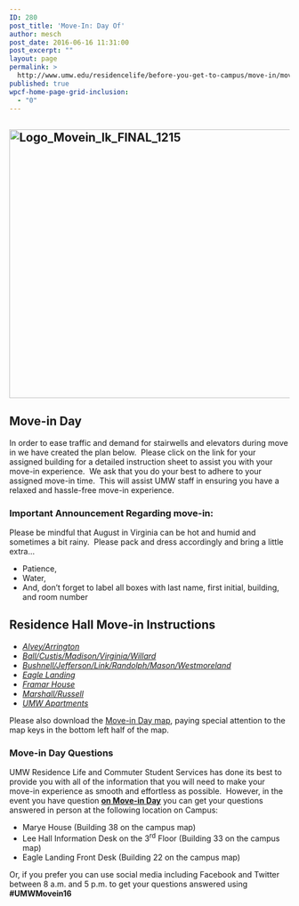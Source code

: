 ```yaml
---
ID: 280
post_title: 'Move-In: Day Of'
author: mesch
post_date: 2016-06-16 11:31:00
post_excerpt: ""
layout: page
permalink: >
  http://www.umw.edu/residencelife/before-you-get-to-campus/move-in/move-in-day-of/
published: true
wpcf-home-page-grid-inclusion:
  - "0"
---
```

<h2><a href="http://www.umw.edu/residencelife/wp-content/uploads/sites/30/2016/01/Logo_Movein_lk_FINAL_1215.jpg"><img class="alignnone size-large wp-image-281" src="http://www.umw.edu/residencelife/wp-content/uploads/sites/30/2016/01/Logo_Movein_lk_FINAL_1215-1024x483.jpg" alt="Logo_Movein_lk_FINAL_1215" width="1024" height="483" /></a></h2>
<h2>Move-in Day</h2>
In order to ease traffic and demand for stairwells and elevators during move in we have created the plan below.  Please click on the link for your assigned building for a detailed instruction sheet to assist you with your move-in experience.  We ask that you do your best to adhere to your assigned move-in time.  This will assist UMW staff in ensuring you have a relaxed and hassle-free move-in experience.
<h3>Important Announcement Regarding move-in:</h3>
Please be mindful that August in Virginia can be hot and humid and sometimes a bit rainy.  Please pack and dress accordingly and bring a little extra…
<ul>
 	<li>Patience,</li>
 	<li>Water,</li>
 	<li>And, don’t forget to label all boxes with last name, first initial, building, and room number</li>
</ul>
<h2>Residence Hall Move-in Instructions</h2>
<ul>
 	<li><a href="http://www.umw.edu/residencelife/wp-content/uploads/sites/30/2016/06/AlveArri-webpage.pdf"><em>Alvey/Arrington</em></a></li>
 	<li><a href="http://www.umw.edu/residencelife/wp-content/uploads/sites/30/2016/06/BallCustMadiWestWill-webpage.pdf"><em>Ball/Custis/Madison/Virginia/Willard</em></a></li>
 	<li><a href="http://www.umw.edu/residencelife/wp-content/uploads/sites/30/2016/06/BushJeffLinkMasoRandWest-webpage.pdf"><em>Bushnell/Jefferson/Link/Randolph/Mason/Westmoreland</em></a></li>
 	<li><a href="http://www.umw.edu/residencelife/wp-content/uploads/sites/30/2016/06/ELEV-webpage.pdf"><em>Eagle Landing</em></a></li>
 	<li><a href="http://www.umw.edu/residencelife/wp-content/uploads/sites/30/2016/06/Framar-webpage.pdf"><em>Framar House</em></a></li>
 	<li><a href="http://www.umw.edu/residencelife/wp-content/uploads/sites/30/2016/06/MarsRuss-webpage2.pdf"><em>Marshall/Russell</em></a></li>
 	<li><a href="http://www.umw.edu/residencelife/wp-content/uploads/sites/30/2016/06/UMAPT-webpage.pdf"><em>UMW Apartments</em></a></li>
</ul>
Please also download the <a href="http://www.umw.edu/residencelife/wp-content/uploads/sites/30/2016/06/new-map.jpg">Move-in Day map</a>, paying special attention to the map keys in the bottom left half of the map.
<h3>Move-in Day Questions</h3>
UMW Residence Life and Commuter Student Services has done its best to provide you with all of the information that you will need to make your move-in experience as smooth and effortless as possible.  However, in the event you have question <strong><u>on Move-in Day</u></strong> you can get your questions answered in person at the following location on Campus:
<ul>
 	<li>Marye House (Building 38 on the campus map)</li>
 	<li>Lee Hall Information Desk on the 3<sup>rd</sup> Floor (Building 33 on the campus map)</li>
 	<li>Eagle Landing Front Desk (Building 22 on the campus map)</li>
</ul>
Or, if you prefer you can use social media including Facebook and Twitter between 8 a.m. and 5 p.m. to get your questions answered using <strong>#UMWMovein16</strong>